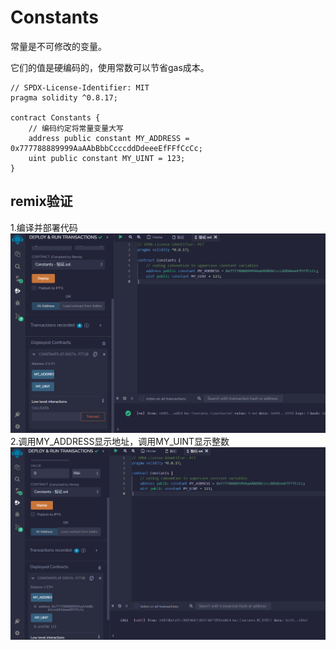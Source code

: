 # Constants

常量是不可修改的变量。

它们的值是硬编码的，使用常数可以节省gas成本。

```solidity
// SPDX-License-Identifier: MIT
pragma solidity ^0.8.17;

contract Constants {
    // 编码约定将常量变量大写
    address public constant MY_ADDRESS = 0x777788889999AaAAbBbbCcccddDdeeeEfFFfCcCc;
    uint public constant MY_UINT = 123;
}
```

## remix验证
1.编译并部署代码
![5-1.png](png/5-1.png)
2.调用MY_ADDRESS显示地址，调用MY_UINT显示整数
![5-2.png](png/5-2.png)